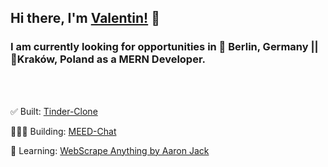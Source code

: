 ## Hi there, I'm [Valentin!](https://www.linkedin.com/in/valentinmull/) 👋

### I am currently looking for opportunities in 📍 Berlin, Germany || 📍Kraków, Poland as a MERN Developer.
<br />
<br />

✅ Built: [Tinder-Clone][Tinder-clone]  <br />

👨🏽‍💻 Building: [MEED-Chat][meed] <br />

🧠 Learning: [WebScrape Anything by Aaron Jack][webscrape] <br />




  [Tinder-clone]: tinder-clone-c95b2.web.app/
  [meed]: https://github.com/valentin-muller/meed-chat-mern
  [LinkedIn]: https://www.linkedin.com/in/valentinmull/
  [webscrape]: https://javascriptwebscraping.com/
